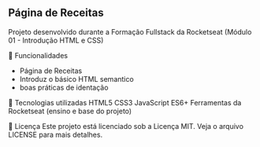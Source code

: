 ## Página de Receitas

Projeto desenvolvido durante a Formação Fullstack da Rocketseat (Módulo 01 - Introdução HTML e CSS)

🚀 Funcionalidades

- Página de Receitas
- Introduz o básico HTML semantico
- boas práticas de identação

🧪 Tecnologias utilizadas
HTML5
CSS3
JavaScript ES6+
Ferramentas da Rocketseat (ensino e base do projeto)

📄 Licença
Este projeto está licenciado sob a Licença MIT.
Veja o arquivo LICENSE para mais detalhes.

